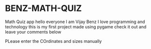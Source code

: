 # BENZ-MATH-QUIZ
Math Quiz app
hello everyone I am Vijay Benz
I love programming and technology
this is my first project made using pygame
check it out and leave your comments below


PLease enter the COrdinates and sizes manually
